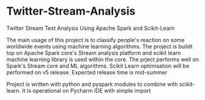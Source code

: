 # Twitter-Stream-Analysis
Twitter Stream Text Analysis Using Apache Spark and Scikit-Learn

The main usage of this project is to classify people's reaction on some worldwide events using machine learning algorithms. 
The project is buildt top on Apache Spark core's Stream analysis platform and scikit learn machine learning library is used within the core. The prject performs well on Spark's Stream core and ML algorithms. Scikit Learn optimisation will be performed on v5 release.
Expected release time is mid-summer


Project is written with python and pyspark modules to combine with scikit-learn. It is operational on Pycharm IDE with simple import
